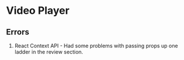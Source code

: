 # Video Player


## Errors 
1. React Context API - Had some problems with passing props up one ladder in the review section.